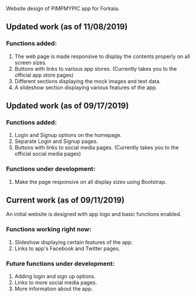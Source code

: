 Website design of PIMPMYPIC app for Forkaia.

## Updated work (as of 11/08/2019)

### Functions added:
1. The web page is made responsive to display the contents properly on all screen sizes.
2. Buttons with links to various app stores. (Currently takes you to the official app store pages) 
3. Different sections displaying the mock images and text data.
4. A slideshow section displaying various features of the app.

## Updated work (as of 09/17/2019)

### Functions added:
1. Login and Signup options on the homepage.
2. Separate Login and Signup pages.
3. Buttons with links to social media pages. (Currently takes you to the official social media pages)

### Functions under development:
1. Make the page responsive on all display sizes using Bootstrap.

## Current work (as of 09/11/2019)
An initial website is designed with app logo and basic functions enabled.

### Functions working right now:
1. Slideshow displaying certain features of the app.
2. Links to app's Facebook and Twitter pages.

### Future functions under development:
1. Adding login and sign up options.
2. Links to more social media pages.
3. More information about the app.



